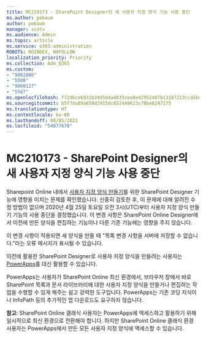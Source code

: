 ```yaml
---
title: MC210173 - SharePoint Designer의 새 사용자 지정 양식 기능 사용 중단
ms.author: pebaum
author: pebaum
manager: scotv
ms.audience: Admin
ms.topic: article
ms.service: o365-administration
ROBOTS: NOINDEX, NOFOLLOW
localization_priority: Priority
ms.collection: Adm_O365
ms.custom:
- "9002886"
- "5508"
- "9000127"
- "5507"
ms.openlocfilehash: f72d6ce6931b39d5d4a4835cee0ed2952407b13187213cca5bd483acb1e192bf
ms.sourcegitcommit: b5f7da89a650d2915dc652449623c78be6247175
ms.translationtype: HT
ms.contentlocale: ko-KR
ms.lasthandoff: 08/05/2021
ms.locfileid: "54077670"
---
```

# <a name="mc210173---sharepoint-designer-new-custom-form-feature-deprecation"></a>MC210173 - SharePoint Designer의 새 사용자 지정 양식 기능 사용 중단

Sharepoint Online 내에서 [사용자 지정 양식 만들기](https://support.microsoft.com/en-us/office/create-a-custom-list-form-using-sharepoint-designer-917d8fdb-ee00-4441-adb3-a94612d1d105?ui=en-us&rs=en-us&ad=us#bm2)를 위한 SharePoint Designer 기능에 영향을 미치는 문제를 확인했습니다. 신중히 검토한 후, 이 문제에 대해 알려진 수정 방법이 없으며 2020년 4월 25일 토요일 오전 3시(UTC)부터 사용자 지정 양식 만들기 기능의 사용 중단을 결정했습니다. 이 변경 사항은 SharePoint Online Designer에서 이전에 만든 양식을 편집하는 기능이나 다른 기존 기능에는 영향을 주지 않습니다.

이 변경 사항이 적용되면 새 양식을 만들 때 "목록 변경 사항을 서버에 저장할 수 없습니다."라는 오류 메시지가 표시될 수 있습니다.

이전에 활용한 SharePoint Designer로 사용자 지정 양식을 만들려는 사용자는 [PowerApps](https://docs.microsoft.com/powerapps/maker/canvas-apps/customize-list-form)를 대신 활용할 수 있습니다.

PowerApps는 사용자가 SharePoint Online 최신 환경에서, 브라우저 창에서 바로 SharePoint 목록과 문서 라이브러리에 대한 사용자 지정 양식을 만들거나 편집하는 작업을 수행할 수 있게 해주는 쉽고 강력한 도구입니다. PowerApps는 기존 코딩 지식이나 InfoPath 등의 추가적인 앱 다운로드도 요구하지 않습니다.

**참고**: SharePoint Online 클래식 사용자는 PowerApps에 액세스하고 활용하기 위해 일시적으로 최신 환경으로 전환해야 합니다. 하지만 SharePoint Online 클래식 환경 사용자는 PowerApps에서 만든 모든 사용자 지정 양식에 액세스할 수 있습니다.
